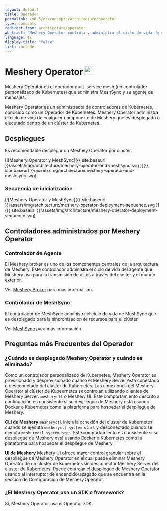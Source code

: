 ```yaml
---
layout: default
title: Operador
permalink: /v0.5/es/concepts/architecture/operator
type: concepts
redirect_from: architecture/operator
abstract: "Meshery Operator controla y administra el ciclo de vida de componentes desplegados dentro de un clúster de Kubernetes"
language: es
display-title: "false"
list: include
---
```


# Meshery Operator <img style="width:1em; inline; margin-bottom:10px;" src="{{ site.baseurl }}/assets/img/architecture/B203EFA85E89491B.png"/>

Meshery Operator es el operador multi-service mesh (un controlador personalizado de Kubernetes) que administra MeshSync y su agente de mensajes.

Meshery Operator es un administrador de controladores de Kubernetes, conocido como un Operador de Kubernetes. Meshery Operator administra el ciclo de vida de cualquier componente de Meshery que es desplegado o ejecutado dentro de un clúster de Kubernetes.

## Despliegues

Es recomendable desplegar un Meshery Operator por clúster.

[![Meshery Operator y MeshSync]({{ site.baseurl }}/assets/img/architecture/meshery-operator-and-meshsync.svg
)]({{ site.baseurl }}/assets/img/architecture/meshery-operator-and-meshsync.svg)

### Secuencia de inicialización

[![Meshery Operator y MeshSync]({{ site.baseurl }}/assets/img/architecture/meshery-operator-deployment-sequence.svg
)]({{ site.baseurl }}/assets/img/architecture/meshery-operator-deployment-sequence.svg)

## Controladores administrados por Meshery Operator

### Controlador de Agente

El Meshery broker es uno de los componentes centrales de la arquitectura de Meshery. Este controlador administra el ciclo de vida del agente que Meshery usa para la transmisión de datos a través del clúster y el mundo exterior.

Ver [Meshery Broker]({{site.baseurl}}/architecture/broker) para más información.

### Controlador de MeshSync

El controlador de MeshSync administra el ciclo de vida de MeshSync que es desplegado para la sincronización de recursos para el clúster.

Ver [MeshSync]({{site.baseurl}}/architecture/meshsync) para más información.

## Preguntas más Frecuentes del Operador

### ¿Cuándo es desplegado Meshery Operator y cuándo es eliminado?  
Como un controlador personalizado de Kubernetes, Meshery Operator es provisionado y desprovisionado cuando el Meshery Server está conectado o desconectado del clúster de Kubernetes. Las conexiones del Meshery Operator al clúster de Kubeernetes se controlan utilizando clientes de Meshery Server: `mesheryctl` o Meshery UI. Este comportamiento descrito a continuación es consistente si su despliegue de Meshery está usando Docker o Kubernetes como la plataforma para hospedar el despliegue de Meshery.

**CLI de Meshery**
`mesheryctl` inicia la conexión del clúster de Kubernetes cuando se ejecuta `mesheryctl system start` y desconectado cuando se ejecuta `mesheryctl system stop`. Este comportamiento es consistente si su despliegue de Meshery está usando Docker o Kubernetes como la plataforma para hospedar el despliegue de Meshery.

**UI de Meshery**
Meshery UI ofrece mayor control granular sobre el despliegue de Meshery Operator en el cual puede eliminar Meshery Operator de un clúster de Kubernetes sin desconectar Meshery Server del clúster de Kubernetes. Puede controlar el despliegue de Meshery Operator usando el interruptor de encendido/apagado que se encuentra en la sección de Configuración de Meshery Operator.

### ¿El Meshery Operator usa un SDK o framework?
Sí, Meshery Operator usa el Operator SDK.